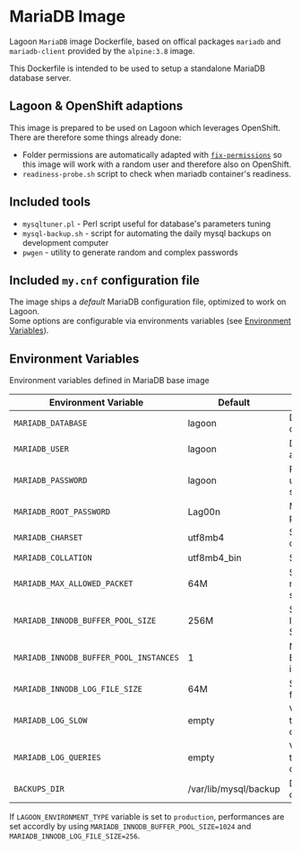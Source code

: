 # MariaDB Image
Lagoon `MariaDB` image Dockerfile, based on offical packages `mariadb` and `mariadb-client` provided by the `alpine:3.8` image.

This Dockerfile is intended to be used to setup a standalone MariaDB database server.

## Lagoon & OpenShift adaptions
This image is prepared to be used on Lagoon which leverages OpenShift. There are therefore some things already done:

- Folder permissions are automatically adapted with [`fix-permissions`](https://github.com/sclorg/s2i-base-container/blob/master/core/root/usr/bin/fix-permissions) so this image will work with a random user and therefore also on OpenShift.
- `readiness-probe.sh` script to check when mariadb container's readiness.

## Included tools

- `mysqltuner.pl` - Perl script useful for database's parameters tuning
- `mysql-backup.sh` - script for automating the daily mysql backups on development computer
- `pwgen` - utility to generate random and complex passwords

## Included `my.cnf` configuration file
The image ships a *default* MariaDB configuration file, optimized to work on Lagoon.  
Some options are configurable via environments variables (see [Environment Variables](#environment-variables)).

## Environment Variables
Environment variables defined in MariaDB base image

| Environment Variable              | Default             | Description                                    |
| ---------------------------------      | ---------      | ---------------------------------------------- |
| `MARIADB_DATABASE`                     |   lagoon 	    | Database name created at startup               |
| `MARIADB_USER`                         |   lagoon 	    | Default user created at startup                |
| `MARIADB_PASSWORD`                     |   lagoon 	    | Password of default user createt at startup    |
| `MARIADB_ROOT_PASSWORD`                |   Lag00n 	    | MariaDB root user's password                   |
| `MARIADB_CHARSET`                      |   utf8mb4 	    | Set the server charset                         |
| `MARIADB_COLLATION`                    |   utf8mb4_bin 	| Set server collation                           |
| `MARIADB_MAX_ALLOWED_PACKET`           |   64M          | Set the max_allowed_packet size                |
| `MARIADB_INNODB_BUFFER_POOL_SIZE`      |   256M	        | Set the MariaDB InnoDB Buffer Pool Size        |
| `MARIADB_INNODB_BUFFER_POOL_INSTANCES` |   1            | Number of InnoDB Buffer Pool instances         |
| `MARIADB_INNODB_LOG_FILE_SIZE`         |   64M          | Size of InnoDB log file                        |
| `MARIADB_LOG_SLOW`                     | empty          | Variable to control the save of slow queries   |
| `MARIADB_LOG_QUERIES`                  | empty          | Variable to control the save of ALL queries    |
| `BACKUPS_DIR`                          |  /var/lib/mysql/backup | Default path for databases' backups    |

If `LAGOON_ENVIRONMENT_TYPE` variable is set to `production`, performances are set accordly by using `MARIADB_INNODB_BUFFER_POOL_SIZE=1024` and `MARIADB_INNODB_LOG_FILE_SIZE=256`.  
